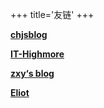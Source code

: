 +++
title='友链'
+++

**[chjsblog](https://chjsblog.936668.xyz/)**

**[IT-Highmore](https://byr.vercel.app/)**

**[zxy‘s blog](https://sudoaptgetyou.github.io/myblog/)**

**[Eliot](https://eliotblog.netlify.app/)**